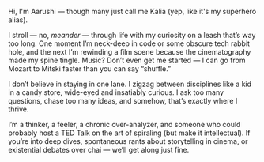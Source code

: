 Hi, I'm Aarushi — though many just call me Kalia (yep, like it's my superhero alias).

I stroll — no, _meander_ — through life with my curiosity on a leash that’s way too long. One moment I’m neck-deep in code or some obscure tech rabbit hole, and the next I’m rewinding a film scene because the cinematography made my spine tingle. Music? Don’t even get me started — I can go from Mozart to Mitski faster than you can say “shuffle.”

I don’t believe in staying in one lane. I zigzag between disciplines like a kid in a candy store, wide-eyed and insatiably curious. I ask too many questions, chase too many ideas, and somehow, that’s exactly where I thrive.

I’m a thinker, a feeler, a chronic over-analyzer, and someone who could probably host a TED Talk on the art of spiraling (but make it intellectual). If you’re into deep dives, spontaneous rants about storytelling in cinema, or existential debates over chai — we’ll get along just fine.




